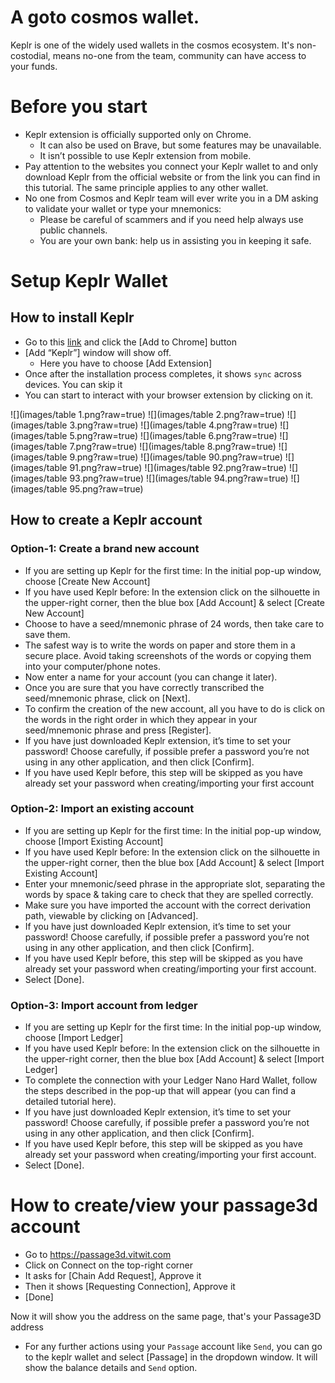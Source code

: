 # A goto cosmos wallet.

Keplr is one of the widely used wallets in the cosmos ecosystem. It's non-costodial, means no-one from the team, community can have access to your funds.

# Before you start

- Keplr extension is officially supported only on Chrome.
  - It can also be used on Brave, but some features may be unavailable.
  - It isn’t possible to use Keplr extension from mobile.
- Pay attention to the websites you connect your Keplr wallet to and only download Keplr from the official website or from the link you can find in this tutorial. The same principle applies to any other wallet.
- No one from Cosmos and Keplr team will ever write you in a DM asking to validate your wallet or type your mnemonics:
  - Please be careful of scammers and if you need help always use public channels.
  - You are your own bank: help us in assisting you in keeping it safe.

# Setup Keplr Wallet
## How to install Keplr
- Go to this [link](https://chrome.google.com/webstore/detail/keplr/dmkamcknogkgcdfhhbddcghachkejeap?hl=en) and click the [Add to Chrome] button
- [Add “Keplr”] window will show off.
  - Here you have to choose [Add Extension]
- Once after the installation process completes, it shows `sync` across devices. You can skip it
- You can start to interact with your browser extension by clicking on it.

![](images/table 1.png?raw=true)
![](images/table 2.png?raw=true)
![](images/table 3.png?raw=true)
![](images/table 4.png?raw=true)
![](images/table 5.png?raw=true)
![](images/table 6.png?raw=true)
![](images/table 7.png?raw=true)
![](images/table 8.png?raw=true)
![](images/table 9.png?raw=true)
![](images/table 90.png?raw=true)
![](images/table 91.png?raw=true)
![](images/table 92.png?raw=true)
![](images/table 93.png?raw=true)
![](images/table 94.png?raw=true)
![](images/table 95.png?raw=true)

## How to create a Keplr account
### Option-1: Create a brand new account

- If you are setting up Keplr for the first time:
In the initial pop-up window, choose [Create New Account]
- If you have used Keplr before:
In the extension click on the silhouette in the upper-right corner, then the blue box [Add Account] & select [Create New Account]
- Choose to have a seed/mnemonic phrase of 24 words, then take care to save them.
- The safest way is to write the words on paper and store them in a secure place. Avoid taking screenshots of the words or copying them into your computer/phone notes.
- Now enter a name for your account (you can change it later).
- Once you are sure that you have correctly transcribed the seed/mnemonic phrase, click on [Next].
- To confirm the creation of the new account, all you have to do is click on the words in the right order in which they appear in your seed/mnemonic phrase and press [Register].
- If you have just downloaded Keplr extension, it’s time to set your password! Choose carefully, if possible prefer a password you’re not using in any other application, and then click [Confirm].
- If you have used Keplr before, this step will be skipped as you have already set your password when creating/importing your first account

### Option-2: Import an existing account
- If you are setting up Keplr for the first time:
In the initial pop-up window, choose [Import Existing Account]
- If you have used Keplr before:
In the extension click on the silhouette in the upper-right corner, then the blue box [Add Account] & select [Import Existing Account]
- Enter your mnemonic/seed phrase in the appropriate slot, separating the words by space & taking care to check that they are spelled correctly.
- Make sure you have imported the account with the correct derivation path, viewable by clicking on [Advanced].
- If you have just downloaded Keplr extension, it’s time to set your password! Choose carefully, if possible prefer a password you’re not using in any other application, and then click [Confirm].
- If you have used Keplr before, this step will be skipped as you have already set your password when creating/importing your first account.
- Select [Done].

### Option-3: Import account from ledger
- If you are setting up Keplr for the first time:
In the initial pop-up window, choose [Import Ledger]
- If you have used Keplr before:
In the extension click on the silhouette in the upper-right corner, then the blue box [Add Account] & select [Import Ledger]
- To complete the connection with your Ledger Nano Hard Wallet, follow the steps described in the pop-up that will appear (you can find a detailed tutorial here).
- If you have just downloaded Keplr extension, it’s time to set your password! Choose carefully, if possible prefer a password you’re not using in any other application, and then click [Confirm].
- If you have used Keplr before, this step will be skipped as you have already set your password when creating/importing your first account.
- Select [Done].


# How to create/view your passage3d account
- Go to https://passage3d.vitwit.com
- Click on Connect on the top-right corner
- It asks for [Chain Add Request], Approve it
- Then it shows [Requesting Connection], Approve it
- [Done]

Now it will show you the address on the same page, that's your Passage3D address

- For any further actions using your `Passage` account like `Send`, you can go to the keplr wallet and select [Passage] in the dropdown window. It will show the balance details and `Send` option.
